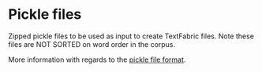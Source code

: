 # Pickle files
Zipped pickle files to be used as input to create TextFabric files.
Note these files are NOT SORTED on word order in the corpus.

More information with regards to the [pickle file format](https://docs.python.org/3/library/pickle.html).
